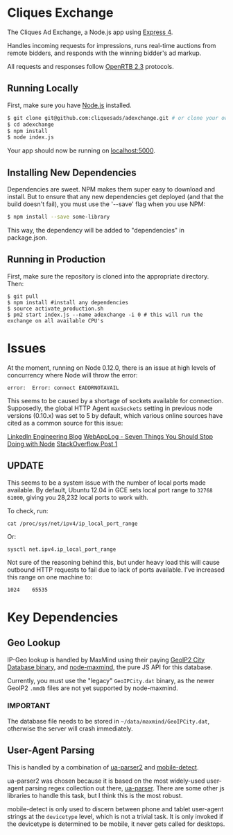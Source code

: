 # Cliques Exchange

The Cliques Ad Exchange, a Node.js app using [Express 4](http://expressjs.com/).

Handles incoming requests for impressions, runs real-time auctions from remote bidders, and responds with the winning bidder's ad markup.

All requests and responses follow [OpenRTB 2.3](https://github.com/openrtb/OpenRTB) protocols.

## Running Locally

First, make sure you have [Node.js](http://nodejs.org/) installed.

```sh
$ git clone git@github.com:cliquesads/adexchange.git # or clone your own fork
$ cd adexchange
$ npm install
$ node index.js
```

Your app should now be running on [localhost:5000](http://localhost:5000/).

## Installing New Dependencies

Dependencies are sweet. NPM makes them super easy to download and install. But to ensure that any new dependencies get deployed (and that the build doesn't fail), you must use the '--save' flag when you use NPM:

```sh
$ npm install --save some-library
```

This way, the dependency will be added to "dependencies" in package.json.

## Running in Production

First, make sure the repository is cloned into the appropriate directory. Then:

```
$ git pull
$ npm install #install any dependencies
$ source activate_production.sh
$ pm2 start index.js --name adexchange -i 0 # this will run the exchange on all available CPU's
```

# Issues

At the moment, running on Node 0.12.0, there is an issue at high levels of concurrency where Node will throw the error:

```
error:  Error: connect EADDRNOTAVAIL
```

This seems to be caused by a shortage of sockets available for connection.  Supposedly, the global HTTP Agent `maxSockets` setting in previous node versions (0.10.x) was set to 5 by default, which various online sources have cited as a common source for this issue:

[LinkedIn Engineering Blog](http://engineering.linkedin.com/nodejs/blazing-fast-nodejs-10-performance-tips-linkedin-mobile)
[WebAppLog - Seven Things You Should Stop Doing with Node](http://webapplog.com/seven-things-you-should-stop-doing-with-node-js/)
[StackOverflow Post 1](http://stackoverflow.com/questions/21859537/connect-eaddrnotavail-in-nodejs-under-high-load-how-to-faster-free-or-reuse-tc)

## UPDATE
This seems to be a system issue with the number of local ports made available.  By default, Ubuntu 12.04 in GCE sets local port range to `32768	61000`, giving you 28,232 local ports to work with.

To check, run:

```
cat /proc/sys/net/ipv4/ip_local_port_range
```

Or:

```
sysctl net.ipv4.ip_local_port_range
```

Not sure of the reasoning behind this, but under heavy load this will cause outbound HTTP requests to fail due to lack of ports available.  I've increased this range on one machine to:

```
1024    65535
```

# Key Dependencies

## Geo Lookup

IP-Geo lookup is handled by MaxMind using their paying [GeoIP2 City Database binary](https://www.maxmind.com/en/geoip2-city), and [node-maxmind](https://github.com/runk/node-maxmind), the pure JS API for this database.

Currently, you must use the "legacy" `GeoIPCity.dat` binary, as the newer GeoIP2 `.mmdb` files are not yet supported by node-maxmind.

### IMPORTANT

The database file needs to be stored in `~/data/maxmind/GeoIPCity.dat`, otherwise the server will crash immediately.

## User-Agent Parsing

This is handled by a combination of [ua-parser2](https://github.com/commenthol/ua-parser2) and [mobile-detect](https://github.com/hgoebl/mobile-detect.js).

ua-parser2 was chosen because it is based on the most widely-used user-agent parsing regex collection out there, [ua-parser](https://github.com/tobie/ua-parser).  There are some other js libraries to handle this task, but I think this is the most robust.

mobile-detect is only used to discern between phone and tablet user-agent strings at the `devicetype` level, which is not a trivial task.  It is only invoked if the devicetype is determined to be mobile, it never gets called for desktops.